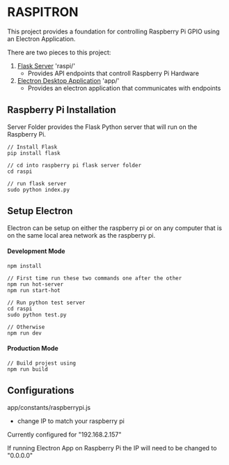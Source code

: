 # RASPITRON

This project provides a foundation for controlling Raspberry Pi GPIO using an Electron Application.

There are two pieces to this project:

1. [Flask Server](http://flask.pocoo.org/) 'raspi/'
    - Provides API endpoints that controll Raspberry Pi Hardware
2. [Electron Desktop Application](http://electron.atom.io/) 'app/'
    - Provides an electron application that communicates with endpoints


## Raspberry Pi Installation

Server Folder provides the Flask Python server that will run on the Raspberry Pi.

```
// Install Flask
pip install flask

// cd into raspberry pi flask server folder
cd raspi

// run flask server
sudo python index.py
```

## Setup Electron

Electron can be setup on either the raspberry pi or on any computer that is on the same local area network as the raspberry pi.


#### Development Mode
```
npm install

// First time run these two commands one after the other
npm run hot-server
npm run start-hot

// Run python test server
cd raspi
sudo python test.py

// Otherwise
npm run dev
```

#### Production Mode

```
// Build projest using
npm run build
```

## Configurations

app/constants/raspberrypi.js
- change IP to match your raspberry pi

Currently configured for "192.168.2.157"

If running Electron App on Raspberry Pi the IP will need to be changed to "0.0.0.0"
